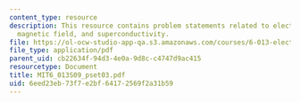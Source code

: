 ```yaml
---
content_type: resource
description: This resource contains problem statements related to electrostatic motor,
  magnetic field, and superconductivity.
file: https://ol-ocw-studio-app-qa.s3.amazonaws.com/courses/6-013-electromagnetics-and-applications-spring-2009/6eed23eb73f7e2bf64172569f2a31b59_MIT6_013S09_pset03.pdf
file_type: application/pdf
parent_uid: cb22634f-94d3-4e0a-9d8c-c4747d9ac415
resourcetype: Document
title: MIT6_013S09_pset03.pdf
uid: 6eed23eb-73f7-e2bf-6417-2569f2a31b59
---
```

